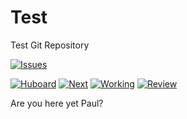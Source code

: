 # Test
Test Git Repository

[![Issues](https://img.shields.io/github/issues/Seahermit/Test.svg?label=Issues)](https://github.com/Seahermit/Test/issues)

[![Huboard](https://img.shields.io/badge/Hu-Board-7965cc.svg)](https://huboard.com/Seahermit/Test)
[![Next](https://img.shields.io/github/issues-raw/Seahermit/Test/1%20-%20Next.svg?label=Next)](https://huboard.com/Seahermit/Test)
[![Working](https://img.shields.io/github/issues-raw/Seahermit/Test/2%20-%20Working%20%3c%3d%2011.svg?label=Working)](https://huboard.com/Seahermit/Test)
[![Review](https://img.shields.io/github/issues-raw/Seahermit/Test/3%20-%20Review.svg?label=Review)](https://huboard.com/Seahermit/Test)

Are you here yet Paul?